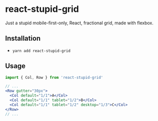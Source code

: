# react-stupid-grid

Just a stupid mobile-first-only, React, fractional grid, made with flexbox.

## Installation

- `yarn add react-stupid-grid`

## Usage

```jsx
import { Col, Row } from 'react-stupid-grid'

// ...
<Row gutter="30px">
  <Col default="1/1">A</Col>
  <Col default="1/1" tablet="1/2">B</Col>
  <Col default="1/1" tablet="1/2" desktop="1/3">C</Col>
</Row>
// ...
```
